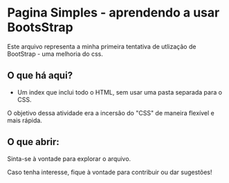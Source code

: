 # Pagina Simples - aprendendo a usar BootsStrap

Este arquivo representa a minha primeira tentativa de utlização de BootStrap - uma melhoria do css.

## O que há aqui?

-  Um index que inclui todo o HTML, sem usar uma pasta separada para o CSS.

O objetivo dessa atividade era a incersão do "CSS" de maneira flexível e mais rápida.


## O que abrir:

Sinta-se à vontade para explorar o arquivo.

Caso tenha interesse, fique à vontade para contribuir ou dar sugestões! 
